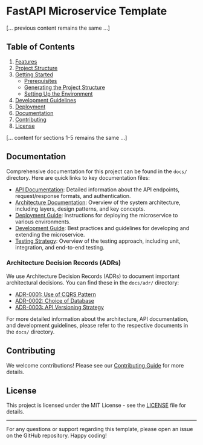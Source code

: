 # FastAPI Microservice Template

[... previous content remains the same ...]

## Table of Contents

1. [Features](#features)
2. [Project Structure](#project-structure)
3. [Getting Started](#getting-started)
   - [Prerequisites](#prerequisites)
   - [Generating the Project Structure](#generating-the-project-structure)
   - [Setting Up the Environment](#setting-up-the-environment)
4. [Development Guidelines](#development-guidelines)
5. [Deployment](#deployment)
6. [Documentation](#documentation)
7. [Contributing](#contributing)
8. [License](#license)

[... content for sections 1-5 remains the same ...]

## Documentation

Comprehensive documentation for this project can be found in the `docs/` directory. Here are quick links to key documentation files:

- [API Documentation](docs/api.md): Detailed information about the API endpoints, request/response formats, and authentication.
- [Architecture Documentation](docs/architecture.md): Overview of the system architecture, including layers, design patterns, and key concepts.
- [Deployment Guide](docs/deployment.md): Instructions for deploying the microservice to various environments.
- [Development Guide](docs/development.md): Best practices and guidelines for developing and extending the microservice.
- [Testing Strategy](docs/testing.md): Overview of the testing approach, including unit, integration, and end-to-end testing.

### Architecture Decision Records (ADRs)

We use Architecture Decision Records (ADRs) to document important architectural decisions. You can find these in the `docs/adr/` directory:

- [ADR-0001: Use of CQRS Pattern](docs/adr/0001-use-cqrs-pattern.md)
- [ADR-0002: Choice of Database](docs/adr/0002-choice-of-database.md)
- [ADR-0003: API Versioning Strategy](docs/adr/0003-api-versioning-strategy.md)

For more detailed information about the architecture, API documentation, and development guidelines, please refer to the respective documents in the `docs/` directory.

## Contributing

We welcome contributions! Please see our [Contributing Guide](CONTRIBUTING.md) for more details.

## License

This project is licensed under the MIT License - see the [LICENSE](LICENSE) file for details.

---

For any questions or support regarding this template, please open an issue on the GitHub repository. Happy coding!